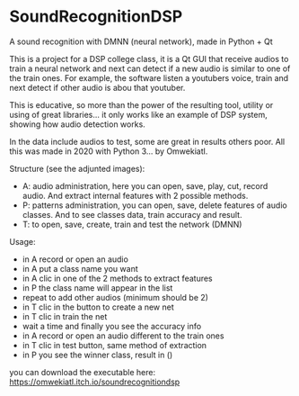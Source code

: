 # SoundRecognitionDSP

A sound recognition with DMNN (neural network), made in Python + Qt

This is a project for a DSP college class, it is a Qt GUI that receive audios to train a neural network and next can detect if a new audio is similar to one of the train ones. For example, the software listen a youtubers voice, train and next detect if other audio is abou that youtuber.

This is educative, so more than the power of the resulting tool, utility or using of great libraries... it only works like an example of DSP system, showing how audio detection works.

In the data include audios to test, some are great in results others poor. All this was made in 2020 with Python 3... by Omwekiatl.

Structure (see the adjunted images):
- A: audio administration, here you can open, save, play, cut, record audio. And extract internal features with 2 possible methods.
- P: patterns administration, you can open, save, delete features of audio classes. And to see classes data, train accuracy and result.
- T: to open, save, create, train and test the network (DMNN)

Usage:
- in A record or open an audio
- in A put a class name you want
- in A clic in one of the 2 methods to extract features
- in P the class name will appear in the list
- repeat to add other audios (minimum should be 2)
- in T clic in the button to create a new net
- in T clic in train the net
- wait a time and finally you see the accuracy info
- in A record or open an audio different to the train ones
- in T clic in test button, same method of extraction
- in P you see the winner class, result in ()

you can download the executable here: https://omwekiatl.itch.io/soundrecognitiondsp
